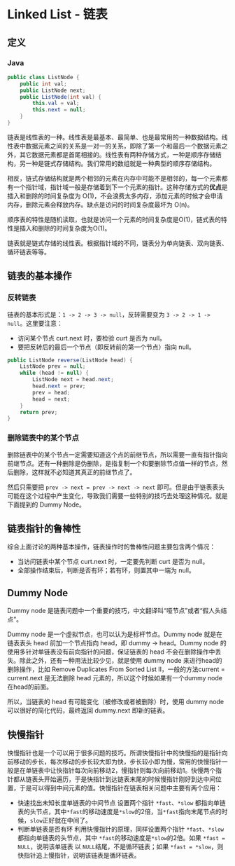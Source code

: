 # Linked List - 链表

## 定义

### Java

```java
public class ListNode {
    public int val;
    public ListNode next;
    public ListNode(int val) {
        this.val = val;
        this.next = null;
    }
}
```

链表是线性表的一种。线性表是最基本、最简单、也是最常用的一种数据结构。线性表中数据元素之间的关系是一对一的关系，即除了第一个和最后一个数据元素之外，其它数据元素都是首尾相接的。线性表有两种存储方式，一种是顺序存储结构，另一种是链式存储结构。我们常用的数组就是一种典型的顺序存储结构。

相反，链式存储结构就是两个相邻的元素在内存中可能不是相邻的，每一个元素都有一个指针域，指针域一般是存储着到下一个元素的指针。这种存储方式的**优点**是插入和删除的时间复杂度为 O(1)，不会浪费太多内存，添加元素的时候才会申请内存，删除元素会释放内存。缺点是访问的时间复杂度最坏为 O(n)。

顺序表的特性是随机读取，也就是访问一个元素的时间复杂度是O(1)，链式表的特性是插入和删除的时间复杂度为O(1)。

链表就是链式存储的线性表。根据指针域的不同，链表分为单向链表、双向链表、循环链表等等。

## 链表的基本操作

### 反转链表

链表的基本形式是：`1 -> 2 -> 3 -> null`，反转需要变为 `3 -> 2 -> 1 -> null`。这里要注意：
- 访问某个节点 curt.next 时，要检验 curt 是否为 null。
- 要把反转后的最后一个节点（即反转前的第一个节点）指向 null。

```java
public ListNode reverse(ListNode head) {
    ListNode prev = null;
    while (head != null) {
        ListNode next = head.next;
        head.next = prev;
        prev = head;
        head = next;
    }
    return prev;
}
```

### 删除链表中的某个节点

删除链表中的某个节点一定需要知道这个点的前继节点，所以需要一直有指针指向前继节点。还有一种删除是伪删除，是指复制一个和要删除节点值一样的节点，然后删除，这样就不必知道其真正的前继节点了。

然后只需要把 `prev -> next = prev -> next -> next` 即可。但是由于链表表头可能在这个过程中产生变化，导致我们需要一些特别的技巧去处理这种情况。就是下面提到的 Dummy Node。

## 链表指针的鲁棒性

综合上面讨论的两种基本操作，链表操作时的鲁棒性问题主要包含两个情况：
- 当访问链表中某个节点 curt.next 时，一定要先判断 curt 是否为 null。
- 全部操作结束后，判断是否有环；若有环，则置其中一端为 null。

## Dummy Node

Dummy node 是链表问题中一个重要的技巧，中文翻译叫“哑节点”或者“假人头结点”。

Dummy node 是一个虚拟节点，也可以认为是标杆节点。Dummy node 就是在链表表头 head 前加一个节点指向 head，即 dummy -> head。Dummy node 的使用多针对单链表没有前向指针的问题，保证链表的 head 不会在删除操作中丢失。除此之外，还有一种用法比较少见，就是使用 dummy node 来进行head的删除操作，比如 Remove Duplicates From Sorted List II，一般的方法current = current.next 是无法删除 head 元素的，所以这个时候如果有一个dummy node在head的前面。

所以，当链表的 head 有可能变化（被修改或者被删除）时，使用 dummy node 可以很好的简化代码，最终返回 dummy.next 即新的链表。

## 快慢指针

快慢指针也是一个可以用于很多问题的技巧。所谓快慢指针中的快慢指的是指针向前移动的步长，每次移动的步长较大即为快，步长较小即为慢，常用的快慢指针一般是在单链表中让快指针每次向前移动2，慢指针则每次向前移动1。快慢两个指针都从链表头开始遍历，于是快指针到达链表末尾的时候慢指针刚好到达中间位置，于是可以得到中间元素的值。快慢指针在链表相关问题中主要有两个应用：
- 快速找出未知长度单链表的中间节点
	设置两个指针 `*fast`、`*slow` 都指向单链表的头节点，其中`*fast`的移动速度是`*slow`的2倍，当`*fast`指向末尾节点的时候，`slow`正好就在中间了。
- 判断单链表是否有环
	利用快慢指针的原理，同样设置两个指针 `*fast`、`*slow` 都指向单链表的头节点，其中 `*fast`的移动速度是`*slow`的2倍。如果 `*fast = NULL`，说明该单链表 以 `NULL`结尾，不是循环链表；如果 `*fast = *slow`，则快指针追上慢指针，说明该链表是循环链表。

